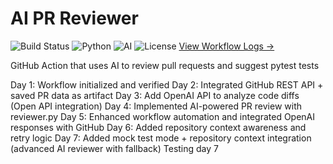 #  AI PR Reviewer

![Build Status](https://img.shields.io/github/actions/workflow/status/sam4cpu/ai-pr-reviewer/pr-review.yml?label=build)
![Python](https://img.shields.io/badge/python-3.10-blue)
![AI](https://img.shields.io/badge/powered%20by-AI-purple)
![License](https://img.shields.io/badge/license-MIT-green)
[View Workflow Logs →](https://github.com/sam4cpu/ai-pr-reviewer/actions)

GitHub Action that uses AI to review pull requests and suggest pytest tests

Day 1: Workflow initialized and verified
Day 2: Integrated GitHub REST API + saved PR data as artifact
Day 3: Add OpenAI API to analyze code diffs (Open API integration)
Day 4: Implemented AI-powered PR review with reviewer.py
Day 5: Enhanced workflow automation and integrated OpenAI responses with GitHub
Day 6: Added repository context awareness and retry logic
Day 7: Added mock test mode + repository context integration (advanced AI reviewer with fallback)
Testing day 7
